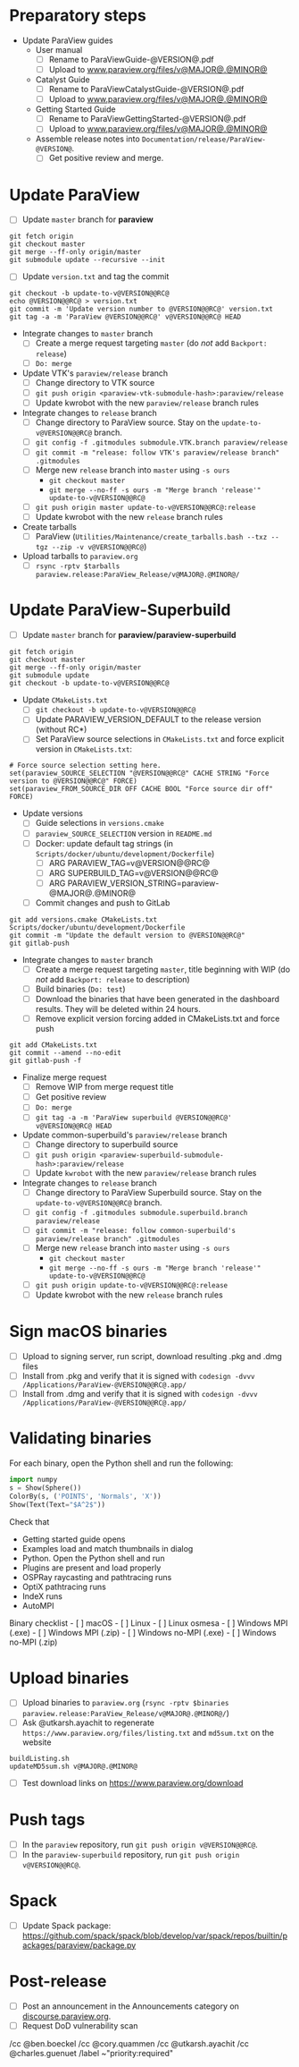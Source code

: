 <!--
Use this template when making a second or higher release candidate or final version.
If creating a first release candidate , use the `new-release-first-rc.md` template instead.

This template is for tracking a release of ParaView. Please replace the
following strings with the associated values:

  - `@VERSION@` - replace with base version, e.g., 5.7.0
  - `@RC@` - for release candidates, replace with "-RC?". For final, replace with "".
  - `@MAJOR@` - replace with major version number
  - `@MINOR@` - replace with minor version number

Please remove this comment.
-->

# Preparatory steps

  - Update ParaView guides
    - User manual
      - [ ] Rename to ParaViewGuide-@VERSION@.pdf
      - [ ] Upload to www.paraview.org/files/v@MAJOR@.@MINOR@
    - Catalyst Guide
      - [ ] Rename to ParaViewCatalystGuide-@VERSION@.pdf
      - [ ] Upload to www.paraview.org/files/v@MAJOR@.@MINOR@
    - Getting Started Guide
      - [ ] Rename to ParaViewGettingStarted-@VERSION@.pdf
      - [ ] Upload to www.paraview.org/files/v@MAJOR@.@MINOR@
    - Assemble release notes into `Documentation/release/ParaView-@VERSION@`.
      - [ ] Get positive review and merge.

# Update ParaView

  - [ ] Update `master` branch for **paraview**
```
git fetch origin
git checkout master
git merge --ff-only origin/master
git submodule update --recursive --init
```
  - [ ] Update `version.txt` and tag the commit
```
git checkout -b update-to-v@VERSION@@RC@
echo @VERSION@@RC@ > version.txt
git commit -m 'Update version number to @VERSION@@RC@' version.txt
git tag -a -m 'ParaView @VERSION@@RC@' v@VERSION@@RC@ HEAD
```
  - Integrate changes to `master` branch
    - [ ] Create a merge request targeting `master` (do *not* add `Backport: release`)
    - [ ] `Do: merge`
  - Update VTK's `paraview/release` branch
    - [ ] Change directory to VTK source
    - [ ] `git push origin <paraview-vtk-submodule-hash>:paraview/release`
    - [ ] Update kwrobot with the new `paraview/release` branch rules
  - Integrate changes to `release` branch
    - [ ] Change directory to ParaView source. Stay on the `update-to-v@VERSION@@RC@` branch.
    - [ ] `git config -f .gitmodules submodule.VTK.branch paraview/release`
    - [ ] `git commit -m "release: follow VTK's paraview/release branch" .gitmodules`
    - [ ] Merge new `release` branch into `master` using `-s ours`
      - `git checkout master`
      - `git merge --no-ff -s ours -m "Merge branch 'release'" update-to-v@VERSION@@RC@`
    - [ ] `git push origin master update-to-v@VERSION@@RC@:release`
    - [ ] Update kwrobot with the new `release` branch rules
  - Create tarballs
    - [ ] ParaView (`Utilities/Maintenance/create_tarballs.bash --txz --tgz --zip -v v@VERSION@@RC@`)
  - Upload tarballs to `paraview.org`
    - [ ] `rsync -rptv $tarballs paraview.release:ParaView_Release/v@MAJOR@.@MINOR@/`

# Update ParaView-Superbuild
  - [ ] Update `master` branch for **paraview/paraview-superbuild**
```
git fetch origin
git checkout master
git merge --ff-only origin/master
git submodule update
git checkout -b update-to-v@VERSION@@RC@
```
  - Update `CMakeLists.txt`
    - [ ] `git checkout -b update-to-v@VERSION@@RC@`
    - [ ] Update PARAVIEW_VERSION_DEFAULT to the release version (without RC*)
    - [ ] Set ParaView source selections in `CMakeLists.txt` and force explicit
      version in `CMakeLists.txt`:
```
# Force source selection setting here.
set(paraview_SOURCE_SELECTION "@VERSION@@RC@" CACHE STRING "Force version to @VERSION@@RC@" FORCE)
set(paraview_FROM_SOURCE_DIR OFF CACHE BOOL "Force source dir off" FORCE)
```
  - Update versions
    - [ ] Guide selections in `versions.cmake`
    - [ ] `paraview_SOURCE_SELECTION` version in `README.md`
    - [ ] Docker: update default tag strings (in `Scripts/docker/ubuntu/development/Dockerfile`)
      - [ ] ARG PARAVIEW_TAG=v@VERSION@@RC@
      - [ ] ARG SUPERBUILD_TAG=v@VERSION@@RC@
      - [ ] ARG PARAVIEW_VERSION_STRING=paraview-@MAJOR@.@MINOR@
    - [ ] Commit changes and push to GitLab
```
git add versions.cmake CMakeLists.txt Scripts/docker/ubuntu/development/Dockerfile
git commit -m "Update the default version to @VERSION@@RC@"
git gitlab-push
```
  - Integrate changes to `master` branch
    - [ ] Create a merge request targeting `master`, title beginning with WIP (do *not* add `Backport: release` to description)
    - [ ] Build binaries (`Do: test`)
    - [ ] Download the binaries that have been generated in the dashboard results. They will be deleted within 24 hours.
    - [ ] Remove explicit version forcing added in CMakeLists.txt and force push
```
git add CMakeLists.txt
git commit --amend --no-edit
git gitlab-push -f
```
  - Finalize merge request
    - [ ] Remove WIP from merge request title
    - [ ] Get positive review
    - [ ] `Do: merge`
    - [ ] `git tag -a -m 'ParaView superbuild @VERSION@@RC@' v@VERSION@@RC@ HEAD`
  - Update common-superbuild's `paraview/release` branch
    - [ ] Change directory to superbuild source
    - [ ] `git push origin <paraview-superbuild-submodule-hash>:paraview/release`
    - [ ] Update `kwrobot` with the new `paraview/release` branch rules
  - Integrate changes to `release` branch
    - [ ] Change directory to ParaView Superbuild source. Stay on the `update-to-v@VERSION@@RC@` branch.
    - [ ] `git config -f .gitmodules submodule.superbuild.branch paraview/release`
    - [ ] `git commit -m "release: follow common-superbuild's paraview/release branch" .gitmodules`
    - [ ] Merge new `release` branch into `master` using `-s ours`
      - `git checkout master`
      - `git merge --no-ff -s ours -m "Merge branch 'release'" update-to-v@VERSION@@RC@`
    - [ ] `git push origin update-to-v@VERSION@@RC@:release`
    - [ ] Update kwrobot with the new `release` branch rules

# Sign macOS binaries

  - [ ] Upload to signing server, run script, download resulting .pkg and .dmg files
  - [ ] Install from .pkg and verify that it is signed with `codesign -dvvv /Applications/ParaView-@VERSION@@RC@.app/`
  - [ ] Install from .dmg and verify that it is signed with `codesign -dvvv /Applications/ParaView-@VERSION@@RC@.app/`

# Validating binaries

For each binary, open the Python shell and run the following:

```python
import numpy
s = Show(Sphere())
ColorBy(s, ('POINTS', 'Normals', 'X'))
Show(Text(Text="$A^2$"))
```

  Check that
  - Getting started guide opens
  - Examples load and match thumbnails in dialog
  - Python. Open the Python shell and run
  - Plugins are present and load properly
  - OSPRay raycasting and pathtracing runs
  - OptiX pathtracing runs
  - IndeX runs
  - AutoMPI


Binary checklist
    - [ ] macOS
    - [ ] Linux
    - [ ] Linux osmesa
    - [ ] Windows MPI (.exe)
    - [ ] Windows MPI (.zip)
    - [ ] Windows no-MPI (.exe)
    - [ ] Windows no-MPI (.zip)

# Upload binaries

  - [ ] Upload binaries to `paraview.org` (`rsync -rptv $binaries paraview.release:ParaView_Release/v@MAJOR@.@MINOR@/`)
  - [ ] Ask @utkarsh.ayachit to regenerate `https://www.paraview.org/files/listing.txt` and `md5sum.txt` on the website

```
buildListing.sh
updateMD5sum.sh v@MAJOR@.@MINOR@
```

  - [ ] Test download links on https://www.paraview.org/download

# Push tags

 - [ ] In the `paraview` repository, run `git push origin v@VERSION@@RC@`.
 - [ ] In the `paraview-superbuild` repository, run `git push origin v@VERSION@@RC@`.

 # Spack

 - [ ] Update Spack package: https://github.com/spack/spack/blob/develop/var/spack/repos/builtin/packages/paraview/package.py

<!--
If making a non-RC release:

# Update documentation

  - [ ] Upload versioned documentation to `https://github.com/kitware/paraview-docs` (see `https://github.com/Kitware/paraview-docs/blob/master/README.md`)
  - [ ] Tag the [ParaView docs](https://gitlab.kitware.com/paraview/paraview-docs/-/tags) with v@VERSION@.
  - [ ] Activate the tag on [readthedocs](https://readthedocs.org/projects/paraview/versions/) and build it [here](https://readthedocs.org/projects/paraview/)
  - [ ] Go to readthedocs.org and activate
  - [ ] Write and publish blog post with release notes.
  - [ ] Update release notes
    (https://www.paraview.org/Wiki/ParaView_Release_Notes)
-->

# Post-release

  - [ ] Post an announcement in the Announcements category on
        [discourse.paraview.org](https://discourse.paraview.org/).
  - [ ] Request DoD vulnerability scan
<!--
If making a non-RC release:

  - [ ] Request update of version number in "Download Latest Release" text on www.paraview.org
  - [ ] Request update of link to ParaView Guide PDF at https://www.paraview.org/paraview-guide/
  - [ ] Move unclosed issues to next release milestone in GitLab
-->

/cc @ben.boeckel
/cc @cory.quammen
/cc @utkarsh.ayachit
/cc @charles.guenuet
/label ~"priority:required"
